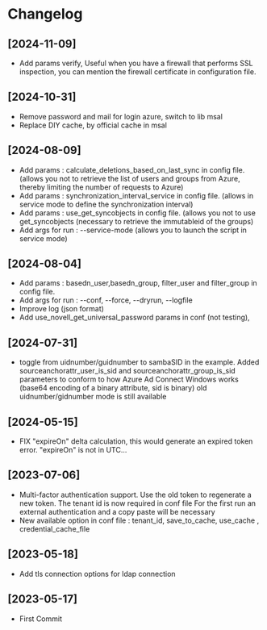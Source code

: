 # Changelog

## [2024-11-09]
- Add params verify, Useful when you have a firewall that performs SSL inspection, you can mention the firewall certificate in configuration file.

## [2024-10-31]
- Remove password and mail for login azure, switch to lib msal
- Replace DIY cache, by official cache in msal

## [2024-08-09]
- Add params : calculate_deletions_based_on_last_sync in config file. (allows you not to retrieve the list of users and groups from Azure, thereby limiting the number of requests to Azure)
- Add params : synchronization_interval_service in config file. (allows in service mode to define the synchronization interval)
- Add params : use_get_syncobjects in config file. (allows you not to use get_syncobjects (necessary to retrieve the immutableid of the groups)
- Add args for run : --service-mode (allows you to launch the script in service mode)

## [2024-08-04]
- Add params : basedn_user,basedn_group, filter_user and filter_group in config file.
- Add args for run : --conf, --force, --dryrun, --logfile
- Improve log (json format)
- Add use_novell_get_universal_password params in conf (not testing), 

## [2024-07-31]
- toggle from uidnumber/guidnumber to sambaSID in the example. 
  Added sourceanchorattr_user_is_sid and sourceanchorattr_group_is_sid parameters to conform to how Azure Ad Connect Windows works (base64 encoding of a binary attribute, sid is binary)
  old uidnumber/gidnumber mode is still available

## [2024-05-15]
- FIX "expireOn" delta calculation, this would generate an expired token error. "expireOn" is not in UTC...

## [2023-07-06]
- Multi-factor authentication support. 
  Use the old token to regenerate a new token. The tenant id is now required in conf file
  For the first run an external authentication and a copy paste will be necessary
- New available option in conf file : tenant_id, save_to_cache, use_cache , credential_cache_file

## [2023-05-18]
- Add tls connection options for ldap connection

## [2023-05-17]
- First Commit


